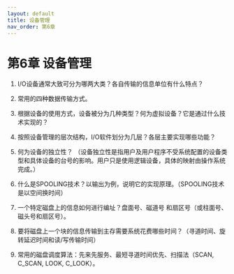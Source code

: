 ```yaml
---
layout: default
title: 设备管理
nav_order: 第6章
---
```


# 第6章 设备管理


1. I/O设备通常大致可分为哪两大类？各自传输的信息单位有什么特点？ 



2. 常用的四种数据传输方式。



3. 根据设备的使用方式，设备被分为几种类型？何为虚拟设备？它是通过什么技术实现的？



4. 按照设备管理的层次结构，I/O软件划分为几层？各层主要实现哪些功能？ 



5. 何为设备的独立性？
（设备独立性是指用户及用户程序不受系统配置的设备类型和具体设备的台号的影响。用户只是使用逻辑设备，具体的映射由操作系统完成。）



6. 什么是SPOOLING技术？以输出为例，说明它的实现原理。（SPOOLING技术是以空间换时间）



7. 一个特定磁盘上的信息如何进行编址？盘面号、磁道号 和扇区号（或柱面号、磁头号和扇区号）。



8. 要将磁盘上一个块的信息传输到主存需要系统花费哪些时间？（寻道时间、旋转延迟时间和读/写传输时间）



9. 常用的磁盘调度算法：先来先服务、最短寻道时间优先、扫描法（SCAN, C_SCAN, LOOK, C_LOOK）。